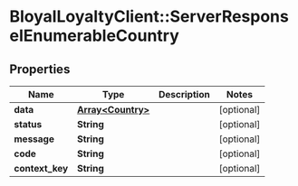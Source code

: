 # BloyalLoyaltyClient::ServerResponseIEnumerableCountry

## Properties
Name | Type | Description | Notes
------------ | ------------- | ------------- | -------------
**data** | [**Array&lt;Country&gt;**](Country.md) |  | [optional] 
**status** | **String** |  | [optional] 
**message** | **String** |  | [optional] 
**code** | **String** |  | [optional] 
**context_key** | **String** |  | [optional] 

